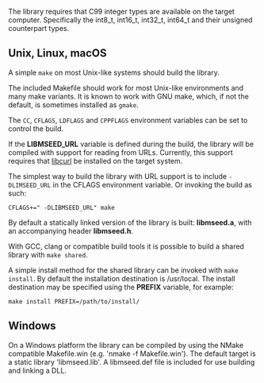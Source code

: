 
The library requires that C99 integer types are available on the
target computer.  Specifically the int8_t, int16_t, int32_t, int64_t
and their unsigned counterpart types.

## Unix, Linux, macOS

A simple `make` on most Unix-like systems should build the library.

The included Makefile should work for most Unix-like environments and
many make variants. It is known to work with GNU make, which, if not the
default, is sometimes installed as `gmake`.

The `CC`, `CFLAGS`, `LDFLAGS` and `CPPFLAGS` environment variables can be set
to control the build.

If the **LIBMSEED_URL** variable is defined during the build, the library will
be compiled with support for reading from URLs.  Currently, this support requires
that [libcurl](https://curl.haxx.se/) be installed on the target system.

The simplest way to build the library with URL support is to include `-DLIMSEED_URL` 
in the CFLAGS environment variable.  Or invoking the build as such:

```
CFLAGS+=" -DLIBMSEED_URL" make
```

By default a statically linked version of the library is built: **libmseed.a**,
with an accompanying header **libmseed.h**.

With GCC, clang or compatible build tools it is possible to build a shared
library with `make shared`.

A simple install method for the shared library can be invoked with
`make install`.  By default the installation destination is /usr/local.
The install destination may be specified using the **PREFIX** variable, for
example:

```
make install PREFIX=/path/to/install/
```

## Windows

On a Windows platform the library can be compiled by using the
NMake compatible Makefile.win (e.g. 'nmake -f Makefile.win').
The default target is a static library 'libmseed.lib'.
A libmseed.def file is included for use building and linking a DLL.
